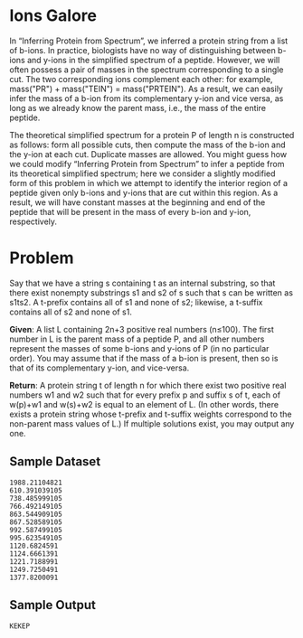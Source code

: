 # Ions Galore

In “Inferring Protein from Spectrum”, we inferred a protein string from a list of b-ions. In practice, biologists have no way of distinguishing between b-ions and y-ions in the simplified spectrum of a peptide. However, we will often possess a pair of masses in the spectrum corresponding to a single cut. The two corresponding ions complement each other: for example, mass("PR") + mass("TEIN") = mass("PRTEIN"). As a result, we can easily infer the mass of a b-ion from its complementary y-ion and vice versa, as long as we already know the parent mass, i.e., the mass of the entire peptide.

The theoretical simplified spectrum for a protein P of length n is constructed as follows: form all possible cuts, then compute the mass of the b-ion and the y-ion at each cut. Duplicate masses are allowed. You might guess how we could modify “Inferring Protein from Spectrum” to infer a peptide from its theoretical simplified spectrum; here we consider a slightly modified form of this problem in which we attempt to identify the interior region of a peptide given only b-ions and y-ions that are cut within this region. As a result, we will have constant masses at the beginning and end of the peptide that will be present in the mass of every b-ion and y-ion, respectively.

# Problem

Say that we have a string s containing t as an internal substring, so that there exist nonempty substrings s1 and s2 of s such that s can be written as s1ts2. A t-prefix contains all of s1 and none of s2; likewise, a t-suffix contains all of s2 and none of s1.

**Given**: A list L containing 2n+3 positive real numbers (n≤100). The first number in L is the parent mass of a peptide P, and all other numbers represent the masses of some b-ions and y-ions of P (in no particular order). You may assume that if the mass of a b-ion is present, then so is that of its complementary y-ion, and vice-versa.

**Return**: A protein string t of length n for which there exist two positive real numbers w1 and w2 such that for every prefix p and suffix s of t, each of w(p)+w1 and w(s)+w2 is equal to an element of L. (In other words, there exists a protein string whose t-prefix and t-suffix weights correspond to the non-parent mass values of L.) If multiple solutions exist, you may output any one.

## Sample Dataset

```
1988.21104821
610.391039105
738.485999105
766.492149105
863.544909105
867.528589105
992.587499105
995.623549105
1120.6824591
1124.6661391
1221.7188991
1249.7250491
1377.8200091
```

## Sample Output

```
KEKEP
```

